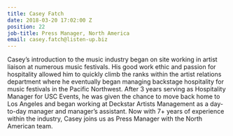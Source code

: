```yaml
---
title: Casey Fatch
date: 2018-03-20 17:02:00 Z
position: 22
job-title: Press Manager, North America
email: casey.fatch@listen-up.biz
---
```


Casey’s introduction to the music industry began on site working in artist liaison at numerous music festivals. His good work ethic and passion for hospitality allowed him to quickly climb the ranks within the artist relations department where he eventually began managing backstage hospitality for music festivals in the Pacific Northwest.  After 3 years serving as Hospitality Manager for USC Events, he was given the chance to move back home to Los Angeles and began working at Deckstar Artists Management as a day-to-day manager and manager’s assistant.  Now with 7+ years of experience within the industry, Casey joins us as Press Manager with the North American team.